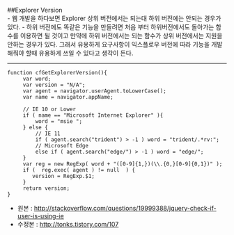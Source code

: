##Explorer Version  
	 - 웹 개발을 하다보면  Explorer 상위 버전에서는 되는대 하위 버전에는 안되는 경우가 있다.
	 - 하위 버전에도 똑같은 기능을 만들려면 처음 부터 하위버전에서도 돌아가는 함수를 이용하면 될 것이고 만약에 하위 버전에서는 되는 함수가 상위 버전에서는 지원을 안하는 경우가 있다. 그래서 유용하게
	      요구사항이 익스플로우 버전에 따라 기능을 개발 해줘야 할때 유용하게 쓰일 수 있다고 생각이 든다.
	   
	  
	    
***
  
  
    function cfGetExplorerVersion(){  
		 var word; 
		 var version = "N/A"; 
		 var agent = navigator.userAgent.toLowerCase(); 
		 var name = navigator.appName; 
		 
		 // IE 10 or Lower  
		 if ( name == "Microsoft Internet Explorer" ){ 
			 word = "msie "; 
		 } else { 
			 // IE 11 
			 if ( agent.search("trident") > -1 ) word = "trident/.*rv:"; 
			 // Microsoft Edge 
			 else if ( agent.search("edge/") > -1 ) word = "edge/"; 
		 } 
		 var reg = new RegExp( word + "([0-9]{1,})(\\.{0,}[0-9]{0,1})" ); 
		 if (  reg.exec( agent ) != null  ) {
			version = RegExp.$1; 
		 }
		 return version; 
	}
	
	

 - 원본 : <http://stackoverflow.com/questions/19999388/jquery-check-if-user-is-using-ie>
 - 수정본 : <http://tonks.tistory.com/107>
	
  	